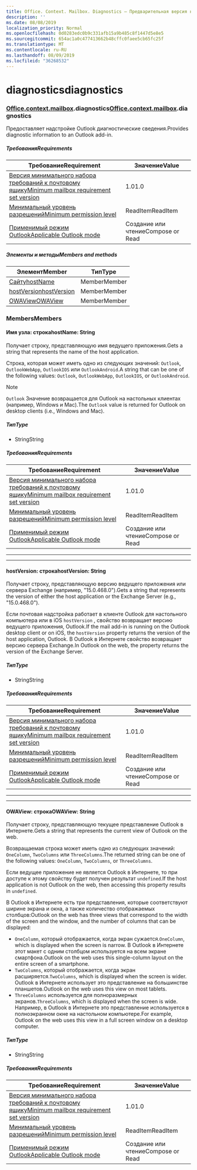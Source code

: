 ```yaml
---
title: Office. Context. Mailbox. Diagnostics — Предварительная версия набора требований
description: ''
ms.date: 08/08/2019
localization_priority: Normal
ms.openlocfilehash: 0d0283edc0b9c331afb15a9b485c8f1447d5e8e5
ms.sourcegitcommit: 654ac1a0c477413662b48cffc0faee5cb65fc25f
ms.translationtype: MT
ms.contentlocale: ru-RU
ms.lasthandoff: 08/09/2019
ms.locfileid: "36268532"
---
```

# <a name="diagnostics"></a><span data-ttu-id="4bd00-102">diagnostics</span><span class="sxs-lookup"><span data-stu-id="4bd00-102">diagnostics</span></span>

### <a name="officeofficemdcontextofficecontextmdmailboxofficecontextmailboxmddiagnostics"></a><span data-ttu-id="4bd00-103">[Office](Office.md)[.context](Office.context.md)[.mailbox](Office.context.mailbox.md).diagnostics</span><span class="sxs-lookup"><span data-stu-id="4bd00-103">[Office](Office.md)[.context](Office.context.md)[.mailbox](Office.context.mailbox.md).diagnostics</span></span>

<span data-ttu-id="4bd00-104">Предоставляет надстройке Outlook диагностические сведения.</span><span class="sxs-lookup"><span data-stu-id="4bd00-104">Provides diagnostic information to an Outlook add-in.</span></span>

##### <a name="requirements"></a><span data-ttu-id="4bd00-105">Требования</span><span class="sxs-lookup"><span data-stu-id="4bd00-105">Requirements</span></span>

|<span data-ttu-id="4bd00-106">Требование</span><span class="sxs-lookup"><span data-stu-id="4bd00-106">Requirement</span></span>| <span data-ttu-id="4bd00-107">Значение</span><span class="sxs-lookup"><span data-stu-id="4bd00-107">Value</span></span>|
|---|---|
|[<span data-ttu-id="4bd00-108">Версия минимального набора требований к почтовому ящику</span><span class="sxs-lookup"><span data-stu-id="4bd00-108">Minimum mailbox requirement set version</span></span>](/office/dev/add-ins/reference/requirement-sets/outlook-api-requirement-sets)| <span data-ttu-id="4bd00-109">1.0</span><span class="sxs-lookup"><span data-stu-id="4bd00-109">1.0</span></span>|
|[<span data-ttu-id="4bd00-110">Минимальный уровень разрешений</span><span class="sxs-lookup"><span data-stu-id="4bd00-110">Minimum permission level</span></span>](/outlook/add-ins/understanding-outlook-add-in-permissions)| <span data-ttu-id="4bd00-111">ReadItem</span><span class="sxs-lookup"><span data-stu-id="4bd00-111">ReadItem</span></span>|
|[<span data-ttu-id="4bd00-112">Применимый режим Outlook</span><span class="sxs-lookup"><span data-stu-id="4bd00-112">Applicable Outlook mode</span></span>](/outlook/add-ins/#extension-points)| <span data-ttu-id="4bd00-113">Создание или чтение</span><span class="sxs-lookup"><span data-stu-id="4bd00-113">Compose or Read</span></span>|

##### <a name="members-and-methods"></a><span data-ttu-id="4bd00-114">Элементы и методы</span><span class="sxs-lookup"><span data-stu-id="4bd00-114">Members and methods</span></span>

| <span data-ttu-id="4bd00-115">Элемент</span><span class="sxs-lookup"><span data-stu-id="4bd00-115">Member</span></span> | <span data-ttu-id="4bd00-116">Тип</span><span class="sxs-lookup"><span data-stu-id="4bd00-116">Type</span></span> |
|--------|------|
| [<span data-ttu-id="4bd00-117">Сайту</span><span class="sxs-lookup"><span data-stu-id="4bd00-117">hostName</span></span>](#hostname-string) | <span data-ttu-id="4bd00-118">Member</span><span class="sxs-lookup"><span data-stu-id="4bd00-118">Member</span></span> |
| [<span data-ttu-id="4bd00-119">hostVersion</span><span class="sxs-lookup"><span data-stu-id="4bd00-119">hostVersion</span></span>](#hostversion-string) | <span data-ttu-id="4bd00-120">Member</span><span class="sxs-lookup"><span data-stu-id="4bd00-120">Member</span></span> |
| [<span data-ttu-id="4bd00-121">OWAView</span><span class="sxs-lookup"><span data-stu-id="4bd00-121">OWAView</span></span>](#owaview-string) | <span data-ttu-id="4bd00-122">Member</span><span class="sxs-lookup"><span data-stu-id="4bd00-122">Member</span></span> |

### <a name="members"></a><span data-ttu-id="4bd00-123">Members</span><span class="sxs-lookup"><span data-stu-id="4bd00-123">Members</span></span>

#### <a name="hostname-string"></a><span data-ttu-id="4bd00-124">Имя узла: строка</span><span class="sxs-lookup"><span data-stu-id="4bd00-124">hostName: String</span></span>

<span data-ttu-id="4bd00-125">Получает строку, представляющую имя ведущего приложения.</span><span class="sxs-lookup"><span data-stu-id="4bd00-125">Gets a string that represents the name of the host application.</span></span>

<span data-ttu-id="4bd00-126">Строка, которая может иметь одно из следующих значений: `Outlook`, `OutlookWebApp`, `OutlookIOS` или `OutlookAndroid`.</span><span class="sxs-lookup"><span data-stu-id="4bd00-126">A string that can be one of the following values: `Outlook`, `OutlookWebApp`, `OutlookIOS`, or `OutlookAndroid`.</span></span>

> [!NOTE]
> <span data-ttu-id="4bd00-127">`Outlook` Значение возвращается для Outlook на настольных клиентах (например, Windows и Mac).</span><span class="sxs-lookup"><span data-stu-id="4bd00-127">The `Outlook` value is returned for Outlook on desktop clients (i.e., Windows and Mac).</span></span>

##### <a name="type"></a><span data-ttu-id="4bd00-128">Тип</span><span class="sxs-lookup"><span data-stu-id="4bd00-128">Type</span></span>

*   <span data-ttu-id="4bd00-129">String</span><span class="sxs-lookup"><span data-stu-id="4bd00-129">String</span></span>

##### <a name="requirements"></a><span data-ttu-id="4bd00-130">Требования</span><span class="sxs-lookup"><span data-stu-id="4bd00-130">Requirements</span></span>

|<span data-ttu-id="4bd00-131">Требование</span><span class="sxs-lookup"><span data-stu-id="4bd00-131">Requirement</span></span>| <span data-ttu-id="4bd00-132">Значение</span><span class="sxs-lookup"><span data-stu-id="4bd00-132">Value</span></span>|
|---|---|
|[<span data-ttu-id="4bd00-133">Версия минимального набора требований к почтовому ящику</span><span class="sxs-lookup"><span data-stu-id="4bd00-133">Minimum mailbox requirement set version</span></span>](/office/dev/add-ins/reference/requirement-sets/outlook-api-requirement-sets)| <span data-ttu-id="4bd00-134">1.0</span><span class="sxs-lookup"><span data-stu-id="4bd00-134">1.0</span></span>|
|[<span data-ttu-id="4bd00-135">Минимальный уровень разрешений</span><span class="sxs-lookup"><span data-stu-id="4bd00-135">Minimum permission level</span></span>](/outlook/add-ins/understanding-outlook-add-in-permissions)| <span data-ttu-id="4bd00-136">ReadItem</span><span class="sxs-lookup"><span data-stu-id="4bd00-136">ReadItem</span></span>|
|[<span data-ttu-id="4bd00-137">Применимый режим Outlook</span><span class="sxs-lookup"><span data-stu-id="4bd00-137">Applicable Outlook mode</span></span>](/outlook/add-ins/#extension-points)| <span data-ttu-id="4bd00-138">Создание или чтение</span><span class="sxs-lookup"><span data-stu-id="4bd00-138">Compose or Read</span></span>|

---
---

#### <a name="hostversion-string"></a><span data-ttu-id="4bd00-139">hostVersion: строка</span><span class="sxs-lookup"><span data-stu-id="4bd00-139">hostVersion: String</span></span>

<span data-ttu-id="4bd00-140">Получает строку, представляющую версию ведущего приложения или сервера Exchange (например, "15.0.468.0").</span><span class="sxs-lookup"><span data-stu-id="4bd00-140">Gets a string that represents the version of either the host application or the Exchange Server (e.g., "15.0.468.0").</span></span>

<span data-ttu-id="4bd00-141">Если почтовая надстройка работает в клиенте Outlook для настольного компьютера или в iOS `hostVersion` , свойство возвращает версию ведущего приложения, Outlook.</span><span class="sxs-lookup"><span data-stu-id="4bd00-141">If the mail add-in is running on the Outlook desktop client or on iOS, the `hostVersion` property returns the version of the host application, Outlook.</span></span> <span data-ttu-id="4bd00-142">В Outlook в Интернете свойство возвращает версию сервера Exchange.</span><span class="sxs-lookup"><span data-stu-id="4bd00-142">In Outlook on the web, the property returns the version of the Exchange Server.</span></span>

##### <a name="type"></a><span data-ttu-id="4bd00-143">Тип</span><span class="sxs-lookup"><span data-stu-id="4bd00-143">Type</span></span>

*   <span data-ttu-id="4bd00-144">String</span><span class="sxs-lookup"><span data-stu-id="4bd00-144">String</span></span>

##### <a name="requirements"></a><span data-ttu-id="4bd00-145">Требования</span><span class="sxs-lookup"><span data-stu-id="4bd00-145">Requirements</span></span>

|<span data-ttu-id="4bd00-146">Требование</span><span class="sxs-lookup"><span data-stu-id="4bd00-146">Requirement</span></span>| <span data-ttu-id="4bd00-147">Значение</span><span class="sxs-lookup"><span data-stu-id="4bd00-147">Value</span></span>|
|---|---|
|[<span data-ttu-id="4bd00-148">Версия минимального набора требований к почтовому ящику</span><span class="sxs-lookup"><span data-stu-id="4bd00-148">Minimum mailbox requirement set version</span></span>](/office/dev/add-ins/reference/requirement-sets/outlook-api-requirement-sets)| <span data-ttu-id="4bd00-149">1.0</span><span class="sxs-lookup"><span data-stu-id="4bd00-149">1.0</span></span>|
|[<span data-ttu-id="4bd00-150">Минимальный уровень разрешений</span><span class="sxs-lookup"><span data-stu-id="4bd00-150">Minimum permission level</span></span>](/outlook/add-ins/understanding-outlook-add-in-permissions)| <span data-ttu-id="4bd00-151">ReadItem</span><span class="sxs-lookup"><span data-stu-id="4bd00-151">ReadItem</span></span>|
|[<span data-ttu-id="4bd00-152">Применимый режим Outlook</span><span class="sxs-lookup"><span data-stu-id="4bd00-152">Applicable Outlook mode</span></span>](/outlook/add-ins/#extension-points)| <span data-ttu-id="4bd00-153">Создание или чтение</span><span class="sxs-lookup"><span data-stu-id="4bd00-153">Compose or Read</span></span>|

---
---

#### <a name="owaview-string"></a><span data-ttu-id="4bd00-154">OWAView: строка</span><span class="sxs-lookup"><span data-stu-id="4bd00-154">OWAView: String</span></span>

<span data-ttu-id="4bd00-155">Получает строку, представляющую текущее представление Outlook в Интернете.</span><span class="sxs-lookup"><span data-stu-id="4bd00-155">Gets a string that represents the current view of Outlook on the web.</span></span>

<span data-ttu-id="4bd00-156">Возвращаемая строка может иметь одно из следующих значений: `OneColumn`, `TwoColumns` или `ThreeColumns`.</span><span class="sxs-lookup"><span data-stu-id="4bd00-156">The returned string can be one of the following values: `OneColumn`, `TwoColumns`, or `ThreeColumns`.</span></span>

<span data-ttu-id="4bd00-157">Если ведущее приложение не является Outlook в Интернете, то при доступе к этому свойству будет получен результат `undefined`.</span><span class="sxs-lookup"><span data-stu-id="4bd00-157">If the host application is not Outlook on the web, then accessing this property results in `undefined`.</span></span>

<span data-ttu-id="4bd00-158">В Outlook в Интернете есть три представления, которые соответствуют ширине экрана и окна, а также количество отображаемых столбцов:</span><span class="sxs-lookup"><span data-stu-id="4bd00-158">Outlook on the web has three views that correspond to the width of the screen and the window, and the number of columns that can be displayed:</span></span>

*   <span data-ttu-id="4bd00-159">`OneColumn`, который отображается, когда экран сужается.</span><span class="sxs-lookup"><span data-stu-id="4bd00-159">`OneColumn`, which is displayed when the screen is narrow.</span></span> <span data-ttu-id="4bd00-160">В Outlook в Интернете этот макет с одним столбцом используется на всем экране смартфона.</span><span class="sxs-lookup"><span data-stu-id="4bd00-160">Outlook on the web uses this single-column layout on the entire screen of a smartphone.</span></span>
*   <span data-ttu-id="4bd00-161">`TwoColumns`, который отображается, когда экран расширяется.</span><span class="sxs-lookup"><span data-stu-id="4bd00-161">`TwoColumns`, which is displayed when the screen is wider.</span></span> <span data-ttu-id="4bd00-162">Outlook в Интернете использует это представление на большинстве планшетов.</span><span class="sxs-lookup"><span data-stu-id="4bd00-162">Outlook on the web uses this view on most tablets.</span></span>
*   <span data-ttu-id="4bd00-163">`ThreeColumns` используется для полноразмерных экранов.</span><span class="sxs-lookup"><span data-stu-id="4bd00-163">`ThreeColumns`, which is displayed when the screen is wide.</span></span> <span data-ttu-id="4bd00-164">Например, в Outlook в Интернете это представление используется в полноэкранном окне на настольном компьютере.</span><span class="sxs-lookup"><span data-stu-id="4bd00-164">For example, Outlook on the web uses this view in a full screen window on a desktop computer.</span></span>

##### <a name="type"></a><span data-ttu-id="4bd00-165">Тип</span><span class="sxs-lookup"><span data-stu-id="4bd00-165">Type</span></span>

*   <span data-ttu-id="4bd00-166">String</span><span class="sxs-lookup"><span data-stu-id="4bd00-166">String</span></span>

##### <a name="requirements"></a><span data-ttu-id="4bd00-167">Требования</span><span class="sxs-lookup"><span data-stu-id="4bd00-167">Requirements</span></span>

|<span data-ttu-id="4bd00-168">Требование</span><span class="sxs-lookup"><span data-stu-id="4bd00-168">Requirement</span></span>| <span data-ttu-id="4bd00-169">Значение</span><span class="sxs-lookup"><span data-stu-id="4bd00-169">Value</span></span>|
|---|---|
|[<span data-ttu-id="4bd00-170">Версия минимального набора требований к почтовому ящику</span><span class="sxs-lookup"><span data-stu-id="4bd00-170">Minimum mailbox requirement set version</span></span>](/office/dev/add-ins/reference/requirement-sets/outlook-api-requirement-sets)| <span data-ttu-id="4bd00-171">1.0</span><span class="sxs-lookup"><span data-stu-id="4bd00-171">1.0</span></span>|
|[<span data-ttu-id="4bd00-172">Минимальный уровень разрешений</span><span class="sxs-lookup"><span data-stu-id="4bd00-172">Minimum permission level</span></span>](/outlook/add-ins/understanding-outlook-add-in-permissions)| <span data-ttu-id="4bd00-173">ReadItem</span><span class="sxs-lookup"><span data-stu-id="4bd00-173">ReadItem</span></span>|
|[<span data-ttu-id="4bd00-174">Применимый режим Outlook</span><span class="sxs-lookup"><span data-stu-id="4bd00-174">Applicable Outlook mode</span></span>](/outlook/add-ins/#extension-points)| <span data-ttu-id="4bd00-175">Создание или чтение</span><span class="sxs-lookup"><span data-stu-id="4bd00-175">Compose or Read</span></span>|

